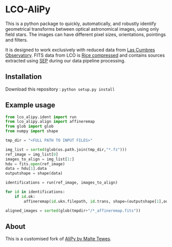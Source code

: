 # LCO-AliPy

This is a python package to quickly, automatically, and robustly identify geometrical transforms between optical astronomical images, using only field stars. The images can have different pixel sizes, orientations, pointings and filters.

It is designed to work exclusively with reduced data from [Las Cumbres Observatory](https://lco.global). FITS data from LCO is [Rice compressed](https://heasarc.gsfc.nasa.gov/fitsio/fpack/) and contains sources extracted using [SEP](https://sep.readthedocs.io/en/v1.0.x/) during our data pipeline processing.

## Installation

Download this repository :
`python setup.py install`


## Example usage

```python
from lco_alipy.ident import run
from lco_alipy.align import affineremap
from glob import glob
from numpy import shape

tmp_dir = "<FULL PATH TO INPUT FILES>"

img_list = sorted(glob(os.path.join(tmp_dir,"*.fz")))
ref_image = img_list[0]
images_to_align = img_list[1:]
hdu = fits.open(ref_image)
data = hdu[1].data
outputshape = shape(data)

identifications = run(ref_image, images_to_align)

for id in identifications:
    if id.ok:
        affineremap(id.ukn.filepath, id.trans, shape=(outputshape[1],outputshape[0]), outdir=tmpdir)

aligned_images = sorted(glob(tmpdir+"/*_affineremap.fits"))
```

## About

This is a customised fork of [AliPy by Malte Tewes](http://obswww.unige.ch/~tewes/alipy/).
